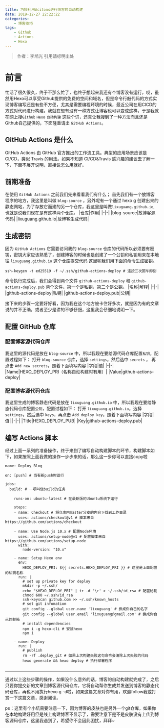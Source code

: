 ```yaml
---
title: 巧妙利用Acitons进行博客的自动构建
date: 2019-12-27 22:22:22
categories: 
	- 博客技巧
tags: 
	- Github
	- Actions
	- Hexo
---
```

> 作者：李旭光
> 引用请标明出处


# 前言

忙活了很久很久，终于不那么忙了，也终于想起来我还有个博客没有运行，哎，虽然用Hexo可以享受Github提供的免费的空间和域名，但是命令行敲代码的方式实现博客编写还是有些不方便，尤其是需要编程环境的时候，最近公司在用CICD的方式对代码进行构建，我就在想有没有一种方式让博客也可以变成这样，于是我就在网上搜`Github` `Hexo` `自动构建` 这些个词，还真让我搜到了一种方法而且还是Github自己提供的，下面隆重请出 `GitHub Actions`。
<!-- more -->

## GitHub Actions 是什么
GitHub Actions 由 GitHub 官方推出的工作流工具。典型的应用场景应该是 CI/CD，类似 Travis 的用法。如果不知道 CI/CD&Travis 感兴趣的建议去了解一下，下面不展开说明，直接说怎么用就好。

## 前期准备
在使用 `GitHub Actions` 之前我们先来看看我们有什么；
首先我们有一个放博客程序的地方，我这里是叫做 `blog-source` ，另外呢有一个通过 hexo g 创建出来的静态网站，为了存放它而建的另一个仓库，我这里是叫做`lixuguang.github.io`,也就是说我们现在是有这样两个仓库。
|仓库|作用|
|-|-|
|blog-source|放博客源代码|
|lixuguang.github.io|放博客生成代码|

## 生成密钥
因为 `GitHub Actions` 它需要访问我的 `blog-source` 仓库的代码所以必须要有密钥，密钥大家应该熟悉了，创建博客的时候也是创建了一个公钥和私钥用来在本地往 `lixuguang.github.io` 这个仓库提交代码
这里呢我们用下面的命令生成密钥。
```
ssh-keygen -t ed25519 -f ~/.ssh/github-actions-deploy # 连按三次回车即刻
```
命令执行完成后，我们会得到两个文件 `github-actions-deploy` 和 `github-actions-deploy.pub` 两个文件，第一个是私钥，第二个是公钥。
|名称|解释|
|-|-|
|github-actions-deploy|私钥|
|github-actions-deploy.pub|公钥|

接下来的步骤一定要好好看，因为我在这个地方被卡住好多次，就是因为有的文章说的并不正确，或者至少是讲的不够仔细，这里我会仔细地说明一下。

## 配置 GitHub 仓库
### 配置博客源代码仓库
我这里的源代码是放在 `blog-source` 中，所以我现在要给源代码仓库配置`私钥`，配置过程如下：
打开 `blog-source` 仓库，选择 `settings`，然后选中 `secrets` ， 再点击 `Add new secrets`，照着下面填写内容
|字段|值|
|-|-|
|Name|HEXO_DEPLOY_PRI（名称自动构建时有用）|
|Value|github-actions-deploy|

### 配置博客源代码仓库
我这里生成的博客静态代码是放在 `lixuguang.github.io` 中，所以我现在要给静态代码仓库配置`公钥`，配置过程如下：
打开 `lixuguang.github.io`，选择 `settings`，然后选中 `keys`，再点击 `Add deploy key`，照着下面填写内容
|字段|值|
|-|-|
|Title|HEXO_DEPLOY_PUB|
|Key|github-actions-deploy.pub|

## 编写 Actions 脚本

经过上面一系列的准备操作，终于来到了编写自动构建脚本的环节，构建脚本如下，如果按照上面我做的操作一步步来的话，那么这一步你可以直接copy啦
```
name: Deploy Blog

on: [push] # 当有新push时运行

jobs:
  build: # 一项叫做build的任务

    runs-on: ubuntu-latest # 在最新版的Ubuntu系统下运行
    
    steps:
    - name: Checkout # 将仓库内master分支的内容下载到工作目录
      uses: actions/checkout@v1 # 脚本来自 https://github.com/actions/checkout
      
    - name: Use Node.js 10.x # 配置Node环境
      uses: actions/setup-node@v1 # 配置脚本来自 https://github.com/actions/setup-node
      with:
        node-version: "10.x"
    
    - name: Setup Hexo env
      env:
        HEXO_DEPLOY_PRI: ${{ secrets.HEXO_DEPLOY_PRI }} # 这里是上面配置的私钥名称
      run: |
        # set up private key for deploy
        mkdir -p ~/.ssh/
        echo "$HEXO_DEPLOY_PRI" | tr -d '\r' > ~/.ssh/id_rsa # 配置秘钥
        chmod 600 ~/.ssh/id_rsa
        ssh-keyscan github.com >> ~/.ssh/known_hosts
        # set git infomation
        git config --global user.name 'lixuguang' # 换成你自己的名字
        git config --global user.email 'lixuguang@gmail.com' # 换成你自己的邮箱
        # install dependencies
        npm i -g hexo-cli # 安装hexo
        npm i
  
    - name: Deploy
      run: |
        # publish
        rm -rf .deploy_git # 如果上次构建失败这句命令会清除上次失败的代码
        hexo generate && hexo deploy # 执行部署程序


```

---

通过以上这些步骤的操作，如果没什么意外的话，博客的自动构建就完成了，之后只要你提交新的文章到博客源代码仓库，它将自动帮你生成并发送到博客的静态代码仓库，再也不用执行hexo g -d啦，如果这篇文章对你有用，欢迎follow我或打赏一下这篇文章，感谢阅读。

ps：这里有个小坑需要注意一下，因为博客的皮肤也是另外一个git仓库，如果你在本地构建好用但是线上构建博客不显示了，需要注意下是不是皮肤没有上传到博客源码仓库，这里我遇到了，希望你不会因此困扰，拜拜~